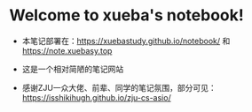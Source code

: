 # Welcome to xueba's notebook!

- 本笔记部署在：https://xuebastudy.github.io/notebook/ 和 https://note.xuebasy.top

- 这是一个相对简陋的笔记网站
- 感谢ZJU一众大佬、前辈、同学的笔记氛围，部分可见：https://isshikihugh.github.io/zju-cs-asio/